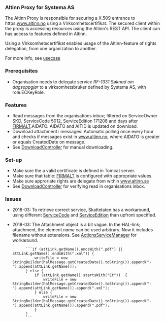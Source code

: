 ### Altinn Proxy for Systema AS

The Altinn Proxy is responsible for securing a X.509 entrance to https:www.altinn.no using a Virksomhetscertifikat.
The secured client within the proxy is accessing resources using the Altinn's REST API.
The client can has access to features defined in Altinn.

Using a Virksomhetscertifikat enables usage of the Altinn-feature of rights delegation, from one organization to another.

For more info, see [usecase](UC.md)


### Prerequisites
* Organisation needs to delegate service *RF-1331 Søknad om dagsoppgjør* to a virksomhetsbruker defined by Systema AS, with role:ECKeyRole.

### Features
* Read messages from the organisations inbox; filtered on ServiceOwner SKD, ServiceCode 5012, ServiceEdition 171208 and days after [FIRMALT](https://github.com/SystemaAS/syjservicescommon/blob/master/src/main/no/systema/jservices/common/dao/FirmaltDao.java).AIDATO. AIDATO and AITID is updated on download.
* Download attachment i messages: Automatic polling once every hour and checks if messages exist in www.altinn.no, where AIDATO is greater or equals CreatedDate on message.
* See [DownloadController](https://github.com/SystemaAS/altinn-proxy/blob/master/src/no/systema/altinn/DownloadController.java) for manual downloading.


### Set-up
* Make sure the a valid certificate is defined in Tomcat server.
* Make sure that table: [FIRMALT](https://github.com/SystemaAS/syjservicescommon/blob/master/src/main/no/systema/jservices/common/dao/FirmaltDao.java) is configured with appropriate values.
* Make sure approriate rights are delegate from within www.altinn.se 
* See [DownloadController](https://github.com/SystemaAS/altinn-proxy/blob/master/src/no/systema/altinn/DownloadController.java) for verifying read in organisations inbox.

### Issues
* 2018-03: To retrieve correct service, Skattetaten has a workaround, using different [ServiceCode](https://github.com/SystemaAS/altinn-proxy/blob/master/src/no/systema/altinn/entities/ServiceCode.java) and [ServiceEdition](https://github.com/SystemaAS/altinn-proxy/blob/master/src/no/systema/altinn/entities/ServiceEdition.java) than upfront specified.

* 2018-03: The Attachment object is a bit vague. In the HAL-link; attachment, the element _name_ can be used arbitrary. Now it includes filename without extensions.
  See [ActionsServiceManager](https://github.com/SystemaAS/altinn-proxy/blob/master/src/no/systema/altinn/integration/ActionsServiceManager.java) for workaround. 

			```if (attLink.getName().endsWith(".pdf") || attLink.getName().endsWith(".xml")) { 
				writeFile = new StringBuilder(halMessage.getCreatedDate().toString()).append("-").append(attLink.getName());
			} else {
				if (attLink.getName().startsWith("Et"))  {
					writeFile = new StringBuilder(halMessage.getCreatedDate().toString()).append("-").append(attLink.getName()).append(".xml");
				} else {
					writeFile = new StringBuilder(halMessage.getCreatedDate().toString()).append("-").append(attLink.getName()).append(".pdf");
				}
			}  
  			```

